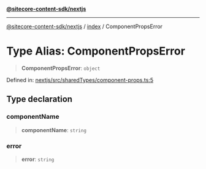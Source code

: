 [**@sitecore-content-sdk/nextjs**](../../README.md)

***

[@sitecore-content-sdk/nextjs](../../README.md) / [index](../README.md) / ComponentPropsError

# Type Alias: ComponentPropsError

> **ComponentPropsError**: `object`

Defined in: [nextjs/src/sharedTypes/component-props.ts:5](https://github.com/Sitecore/content-sdk/blob/583ad5957e2a493b98fa21293939a57df8afd235/packages/nextjs/src/sharedTypes/component-props.ts#L5)

## Type declaration

### componentName

> **componentName**: `string`

### error

> **error**: `string`
